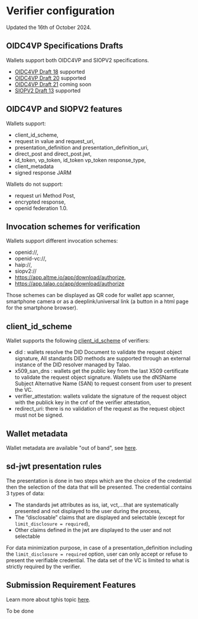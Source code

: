 # Verifier configuration

Updated the 16th of October 2024.

## OIDC4VP Specifications Drafts

Wallets support both OIDC4VP and SIOPV2 specifications.

* [OIDC4VP Draft 18](https://openid.net/specs/openid-4-verifiable-presentations-1_0-18.html) supported
* [OIDC4VP Draft 20](https://openid.net/specs/openid-4-verifiable-presentations-1_0-20.html) supported
* [OIDC4VP Draft 21](https://openid.net/specs/openid-4-verifiable-presentations-1_0.html) coming soon
* [SIOPV2 Draft 13](https://openid.net/specs/openid-connect-self-issued-v2-1_0.html) supported

## OIDC4VP and SIOPV2 features

Wallets support:

* client_id_scheme,
* request in value and request_uri,
* presentation_definition and presentation_definition_uri,
* direct_post and direct_post.jwt,
* id_token, vp_token, id_token vp_token response_type,
* client_metadata
* signed response JARM

Wallets do not support:

* request uri Method Post,
* encrypted response,
* openid federation 1.0.

## Invocation schemes for verification

Wallets support different invocation schemes:

* openid://,
* openid-vc://,
* haip://,
* siopv2://
* https://app.altme.io/app/download/authorize,
* https://app.talao.co/app/download/authorize

Those schemes can be displayed as QR code for wallet app scanner, smartphone camera or as a deeplink/universal link (a button in a html page for the smartphone browser).

## client_id_scheme

Wallet supports the following [client_id_scheme](https://openid.net/specs/openid-4-verifiable-presentations-1_0.html#name-verifier-metadata-managemen) of verifiers:

* did : wallets resolve the DID Document to validate the request object signature, All standards DID methods are supported through an external instance of the DID resolver managed by Talao.
* x509_san_dns : wallets get the public key from the last X509 certificate to validate the request object signature. Wallets use the dNSName Subject Alternative Name (SAN) to request consent from user to present the VC.
* verifier_attestation: wallets validate the signature of the request object with the publick key in the cnf of the verifier attestation,
* redirect_uri: there is no validation of the request as the request object must not be signed.

## Wallet metadata

Wallet metadata are available "out of band", see [here](https://doc.wallet-provider.io/wallet/wallet-metadata).

## sd-jwt presentation rules

The presentation is done in two steps which are the choice of the credential then the selection of the data that will be presented. The credential contains 3 types of data:

* The standards jwt attributes as iss, iat, vct,...that are systematically presented and not displayed to the user during the process,
* The “disclosable” claims that are displayed and selectable (except for `limit_disclosure = required`),
* Other claims defined in the jwt are displayed to the user and not selectable

For data minimization purpose, in case of a presentation_definition including the `limit_disclosure = required` option, user can only accept or refuse to present the verifiable credential. The data set of the VC is limited to what is strictly required by the verifier.

## Submission Requirement Features

Learn more about tghis topic [here](https://identity.foundation/presentation-exchange/#submission-requirement-feature).

To be done

